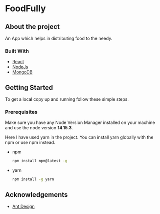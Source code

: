 # FoodFully

<!-- ABOUT THE PROJECT -->
## About the project

An App which helps in distributing food to the needy.

### Built With

* [React](https://reactjs.org/)
* [NodeJs](https://nodejs.org/en/)
* [MongoDB](https://www.mongodb.com/1)

<!-- GETTING STARTED -->
## Getting Started

To get a local copy up and running follow these simple steps.

### Prerequisites

Make sure you have any Node Version Manager installed on your machine and use the node version **14.15.3**.

Here I have used yarn in the project. You can install yarn globally with the npm or use npm instead.

* npm

  ```sh
  npm install npm@latest -g
  ```

* yarn

  ```sh
  npm install -g yarn
  ```

<!-- ACKNOWLEDGEMENTS -->
## Acknowledgements

* [Ant Design](https://ant.design/)
